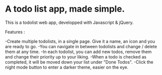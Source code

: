 # A todo list app, made simple.

This is a todolist web app, developped with Javascript & jQuery.

Features :

  -Create multiple todolists, in a single page. Give it a name, an icon and you are ready to go. 
  -You can navigate in between todolists and change / delete them at any time.
  -In each todolist, you can add new todos, remove them and change their priority up to your liking.
  -When a todo is checked as completed, it will be moved down your list under "Done Todos".
  -Click the night mode button to enter a darker theme, easier on the eye.

